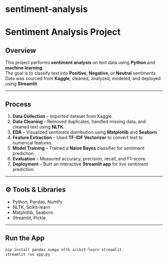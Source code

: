 # sentiment-analysis
# Sentiment Analysis Project

## Overview
This project performs **sentiment analysis** on text data using **Python** and **machine learning**.  
The goal is to classify text into **Positive**, **Negative**, or **Neutral** sentiments.  
Data was sourced from **Kaggle**, cleaned, analyzed, modeled, and deployed using **Streamlit**.

---

## Process
1. **Data Collection** – Imported dataset from Kaggle.  
2. **Data Cleaning** – Removed duplicates, handled missing data, and cleaned text using **NLTK**.  
3. **EDA** – Visualized sentiment distribution using **Matplotlib** and **Seaborn**.  
4. **Feature Extraction** – Used **TF-IDF Vectorizer** to convert text to numerical features.  
5. **Model Training** – Trained a **Naive Bayes** classifier for sentiment prediction.  
6. **Evaluation** – Measured accuracy, precision, recall, and F1-score.  
7. **Deployment** – Built an interactive **Streamlit app** for live sentiment prediction.

---

## ⚙️ Tools & Libraries
- Python, Pandas, NumPy  
- NLTK, Scikit-learn  
- Matplotlib, Seaborn  
- Streamlit, Pickle  

---

## Run the App
```bash
pip install pandas numpy nltk scikit-learn streamlit
streamlit run app.py

